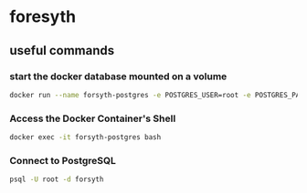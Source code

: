 # foresyth

## useful commands

### start the docker database mounted on a volume

```bash
docker run --name forsyth-postgres -e POSTGRES_USER=root -e POSTGRES_PASSWORD=10a2045c829726c141208a385f116a9f -e POSTGRES_DB=forsyth -p 5432:5432 -v postgres_data:/var/lib/postgresql/data -d postgres
```

### Access the Docker Container's Shell
```bash
docker exec -it forsyth-postgres bash

```

### Connect to PostgreSQL
```bash
psql -U root -d forsyth
```